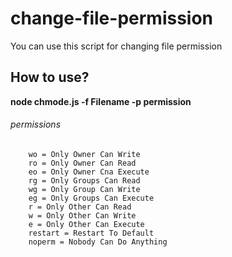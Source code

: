 # change-file-permission
You can use this script for changing file permission

## How to use?
__node chmode.js -f Filename -p permission__
  
###### permissions

        wo = Only Owner Can Write
        ro = Only Owner Can Read
        eo = Only Owner Cna Execute
        rg = Only Groups Can Read
        wg = Only Group Can Write 
        eg = Only Groups Can Execute
        r = Only Other Can Read
        w = Only Other Can Write
        e = Only Other Can Execute
        restart = Restart To Default
        noperm = Nobody Can Do Anything
